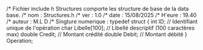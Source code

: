 /* Fichier include h Structures comporte les structure de base de la data base.
/* nom : Structures.h 
/* ver : 1.0
/* date : 15/08/2025
/* H'eure : 19.40
/* auteur : M.L D
/* Singture numerique : 
typedef struct {
    int ID;                 // Identifiant unique de l'opération
    char Libelle[100];      // Libellé descriptif (100 caractères max)
    double Credit;          // Montant crédité
    double Debit;           // Montant débité
} Operation;


